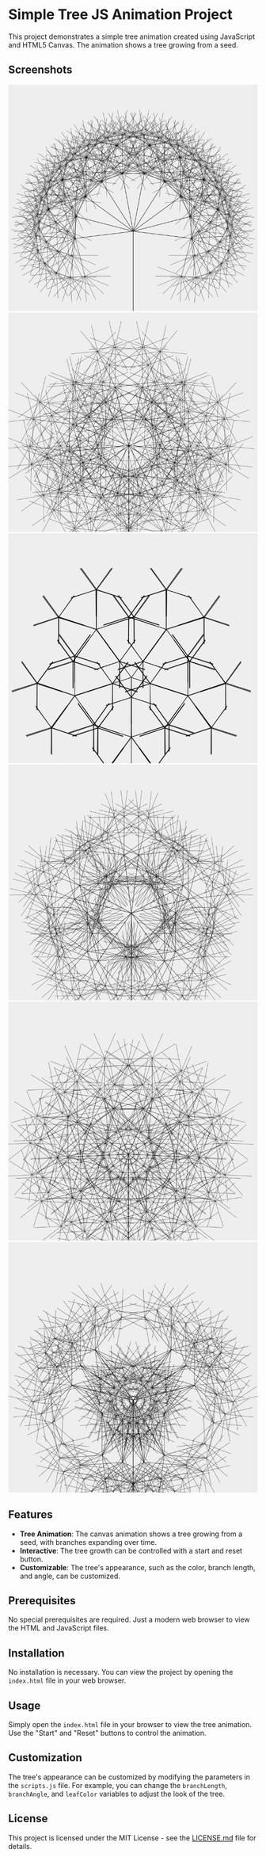 # Simple Tree JS Animation Project

This project demonstrates a simple tree animation created using JavaScript and HTML5 Canvas. The animation shows a tree growing from a seed.
## Screenshots
![screenshot1](images/screenshot1.png)
![screenshot2](images/screenshot2.png)
![screenshot3](images/screenshot3.png)
![screenshot4](images/screenshot4.png)
![screenshot5](images/screenshot5.png)
![screenshot6](images/screenshot6.png)

## Features

- **Tree Animation**: The canvas animation shows a tree growing from a seed, with branches expanding over time.
- **Interactive**: The tree growth can be controlled with a start and reset button.
- **Customizable**: The tree's appearance, such as the color, branch length, and angle, can be customized.

## Prerequisites

No special prerequisites are required. Just a modern web browser to view the HTML and JavaScript files.

## Installation

No installation is necessary. You can view the project by opening the `index.html` file in your web browser.

## Usage

Simply open the `index.html` file in your browser to view the tree animation. Use the "Start" and "Reset" buttons to control the animation.

## Customization

The tree's appearance can be customized by modifying the parameters in the `scripts.js` file. For example, you can change the `branchLength`, `branchAngle`, and `leafColor` variables to adjust the look of the tree.

## License

This project is licensed under the MIT License - see the [LICENSE.md](LICENSE.md) file for details.
